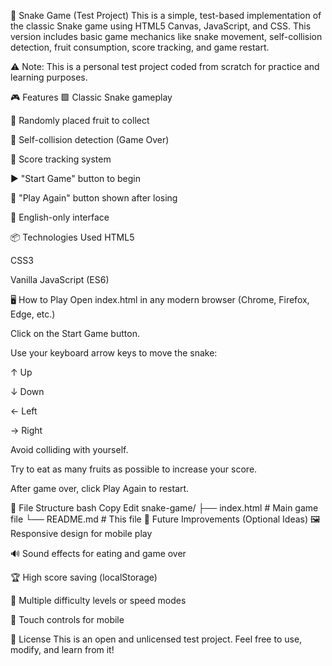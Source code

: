🐍 Snake Game (Test Project)
This is a simple, test-based implementation of the classic Snake game using HTML5 Canvas, JavaScript, and CSS. This version includes basic game mechanics like snake movement, self-collision detection, fruit consumption, score tracking, and game restart.

⚠️ Note: This is a personal test project coded from scratch for practice and learning purposes.

🎮 Features
🟩 Classic Snake gameplay

🍎 Randomly placed fruit to collect

🧠 Self-collision detection (Game Over)

🔢 Score tracking system

▶️ "Start Game" button to begin

🔁 "Play Again" button shown after losing

💬 English-only interface

📦 Technologies Used
HTML5

CSS3

Vanilla JavaScript (ES6)

🖥️ How to Play
Open index.html in any modern browser (Chrome, Firefox, Edge, etc.)

Click on the Start Game button.

Use your keyboard arrow keys to move the snake:

↑ Up

↓ Down

← Left

→ Right

Avoid colliding with yourself.

Try to eat as many fruits as possible to increase your score.

After game over, click Play Again to restart.

📁 File Structure
bash
Copy
Edit
snake-game/
├── index.html   # Main game file
└── README.md    # This file
🚀 Future Improvements (Optional Ideas)
🖼️ Responsive design for mobile play

🔊 Sound effects for eating and game over

🏆 High score saving (localStorage)

🌈 Multiple difficulty levels or speed modes

📱 Touch controls for mobile

📜 License
This is an open and unlicensed test project. Feel free to use, modify, and learn from it!